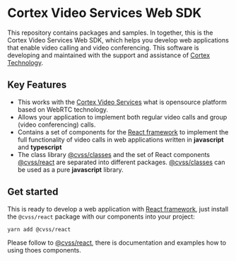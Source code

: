 Cortex Video Services Web SDK
=============================
This repository contains packages and samples. In together, this is 
the Cortex Video Services Web SDK, which helps you develop web applications 
that enable video calling and video conferencing. This software is developing 
and maintained with the support and assistance of [Cortex Technology].

Key Features
------------
* This works with the [Cortex Video Services] what is opensource platform  
  based on WebRTC technology. 
* Allows your application to implement both regular video calls and group 
  (video conferencing) calls.
* Contains a set of components for the [React framework] to implement the full 
  functionality of video calls in web applications written in **javascript** 
  and **typescript**
* The class library [@cvss/classes] and the set of React components [@cvss/react] 
  are separated into different packages. [@cvss/classes] can be used as a pure 
  **javascript** library.

Get started
-----------
This is ready to develop a web application with [React framework], just install the 
`@cvss/react` package with our components into your project:
    
    yarn add @cvss/react

Please follow to [@cvss/react], there is documentation 
and examples how to using thoes components.

[Cortex Video Services]: http://cvs.solutions
[Cortex Technology]: http://cb.technology/
[React framework]: https://reactjs.org/
[@cvss/classes]: ./packages/classes/README.md
[@cvss/react]: ./packages/react/README.md
